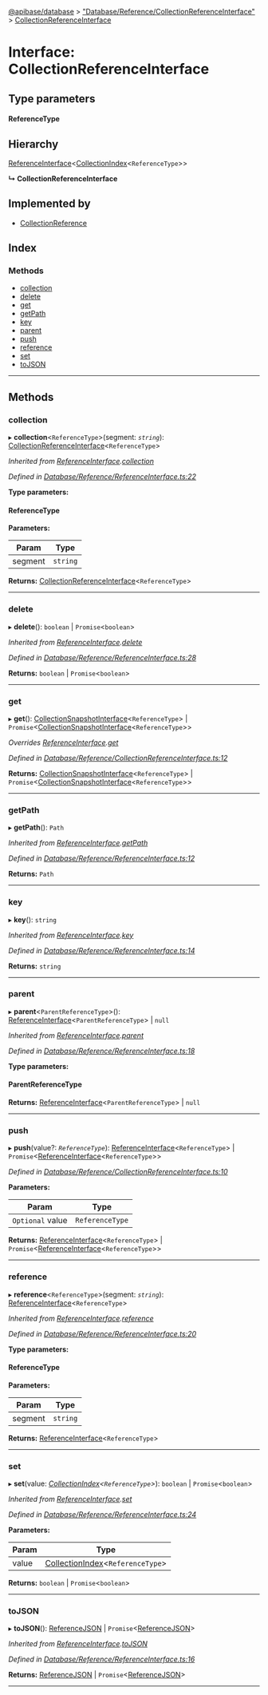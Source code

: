 [@apibase/database](../README.md) > ["Database/Reference/CollectionReferenceInterface"](../modules/_database_reference_collectionreferenceinterface_.md) > [CollectionReferenceInterface](../interfaces/_database_reference_collectionreferenceinterface_.collectionreferenceinterface.md)

# Interface: CollectionReferenceInterface

## Type parameters
#### ReferenceType 
## Hierarchy

 [ReferenceInterface](_database_reference_referenceinterface_.referenceinterface.md)<[CollectionIndex](_database_reference_collectionreferenceinterface_.collectionindex.md)<`ReferenceType`>>

**↳ CollectionReferenceInterface**

## Implemented by

* [CollectionReference](../classes/_database_reference_collectionreference_.collectionreference.md)

## Index

### Methods

* [collection](_database_reference_collectionreferenceinterface_.collectionreferenceinterface.md#collection)
* [delete](_database_reference_collectionreferenceinterface_.collectionreferenceinterface.md#delete)
* [get](_database_reference_collectionreferenceinterface_.collectionreferenceinterface.md#get)
* [getPath](_database_reference_collectionreferenceinterface_.collectionreferenceinterface.md#getpath)
* [key](_database_reference_collectionreferenceinterface_.collectionreferenceinterface.md#key)
* [parent](_database_reference_collectionreferenceinterface_.collectionreferenceinterface.md#parent)
* [push](_database_reference_collectionreferenceinterface_.collectionreferenceinterface.md#push)
* [reference](_database_reference_collectionreferenceinterface_.collectionreferenceinterface.md#reference)
* [set](_database_reference_collectionreferenceinterface_.collectionreferenceinterface.md#set)
* [toJSON](_database_reference_collectionreferenceinterface_.collectionreferenceinterface.md#tojson)

---

## Methods

<a id="collection"></a>

###  collection

▸ **collection**<`ReferenceType`>(segment: *`string`*): [CollectionReferenceInterface](_database_reference_collectionreferenceinterface_.collectionreferenceinterface.md)<`ReferenceType`>

*Inherited from [ReferenceInterface](_database_reference_referenceinterface_.referenceinterface.md).[collection](_database_reference_referenceinterface_.referenceinterface.md#collection)*

*Defined in [Database/Reference/ReferenceInterface.ts:22](https://github.com/chapterjason/APIBase/blob/d8cc53d/packages/database/src/Database/Reference/ReferenceInterface.ts#L22)*

**Type parameters:**

#### ReferenceType 
**Parameters:**

| Param | Type |
| ------ | ------ |
| segment | `string` |

**Returns:** [CollectionReferenceInterface](_database_reference_collectionreferenceinterface_.collectionreferenceinterface.md)<`ReferenceType`>

___
<a id="delete"></a>

###  delete

▸ **delete**():  `boolean` &#124; `Promise`<`boolean`>

*Inherited from [ReferenceInterface](_database_reference_referenceinterface_.referenceinterface.md).[delete](_database_reference_referenceinterface_.referenceinterface.md#delete)*

*Defined in [Database/Reference/ReferenceInterface.ts:28](https://github.com/chapterjason/APIBase/blob/d8cc53d/packages/database/src/Database/Reference/ReferenceInterface.ts#L28)*

**Returns:**  `boolean` &#124; `Promise`<`boolean`>

___
<a id="get"></a>

###  get

▸ **get**():  [CollectionSnapshotInterface](_database_snapshot_collectionsnapshotinterface_.collectionsnapshotinterface.md)<`ReferenceType`> &#124; `Promise`<[CollectionSnapshotInterface](_database_snapshot_collectionsnapshotinterface_.collectionsnapshotinterface.md)<`ReferenceType`>>

*Overrides [ReferenceInterface](_database_reference_referenceinterface_.referenceinterface.md).[get](_database_reference_referenceinterface_.referenceinterface.md#get)*

*Defined in [Database/Reference/CollectionReferenceInterface.ts:12](https://github.com/chapterjason/APIBase/blob/d8cc53d/packages/database/src/Database/Reference/CollectionReferenceInterface.ts#L12)*

**Returns:**  [CollectionSnapshotInterface](_database_snapshot_collectionsnapshotinterface_.collectionsnapshotinterface.md)<`ReferenceType`> &#124; `Promise`<[CollectionSnapshotInterface](_database_snapshot_collectionsnapshotinterface_.collectionsnapshotinterface.md)<`ReferenceType`>>

___
<a id="getpath"></a>

###  getPath

▸ **getPath**(): `Path`

*Inherited from [ReferenceInterface](_database_reference_referenceinterface_.referenceinterface.md).[getPath](_database_reference_referenceinterface_.referenceinterface.md#getpath)*

*Defined in [Database/Reference/ReferenceInterface.ts:12](https://github.com/chapterjason/APIBase/blob/d8cc53d/packages/database/src/Database/Reference/ReferenceInterface.ts#L12)*

**Returns:** `Path`

___
<a id="key"></a>

###  key

▸ **key**(): `string`

*Inherited from [ReferenceInterface](_database_reference_referenceinterface_.referenceinterface.md).[key](_database_reference_referenceinterface_.referenceinterface.md#key)*

*Defined in [Database/Reference/ReferenceInterface.ts:14](https://github.com/chapterjason/APIBase/blob/d8cc53d/packages/database/src/Database/Reference/ReferenceInterface.ts#L14)*

**Returns:** `string`

___
<a id="parent"></a>

###  parent

▸ **parent**<`ParentReferenceType`>():  [ReferenceInterface](_database_reference_referenceinterface_.referenceinterface.md)<`ParentReferenceType`> &#124; `null`

*Inherited from [ReferenceInterface](_database_reference_referenceinterface_.referenceinterface.md).[parent](_database_reference_referenceinterface_.referenceinterface.md#parent)*

*Defined in [Database/Reference/ReferenceInterface.ts:18](https://github.com/chapterjason/APIBase/blob/d8cc53d/packages/database/src/Database/Reference/ReferenceInterface.ts#L18)*

**Type parameters:**

#### ParentReferenceType 

**Returns:**  [ReferenceInterface](_database_reference_referenceinterface_.referenceinterface.md)<`ParentReferenceType`> &#124; `null`

___
<a id="push"></a>

###  push

▸ **push**(value?: *`ReferenceType`*):  [ReferenceInterface](_database_reference_referenceinterface_.referenceinterface.md)<`ReferenceType`> &#124; `Promise`<[ReferenceInterface](_database_reference_referenceinterface_.referenceinterface.md)<`ReferenceType`>>

*Defined in [Database/Reference/CollectionReferenceInterface.ts:10](https://github.com/chapterjason/APIBase/blob/d8cc53d/packages/database/src/Database/Reference/CollectionReferenceInterface.ts#L10)*

**Parameters:**

| Param | Type |
| ------ | ------ |
| `Optional` value | `ReferenceType` |

**Returns:**  [ReferenceInterface](_database_reference_referenceinterface_.referenceinterface.md)<`ReferenceType`> &#124; `Promise`<[ReferenceInterface](_database_reference_referenceinterface_.referenceinterface.md)<`ReferenceType`>>

___
<a id="reference"></a>

###  reference

▸ **reference**<`ReferenceType`>(segment: *`string`*): [ReferenceInterface](_database_reference_referenceinterface_.referenceinterface.md)<`ReferenceType`>

*Inherited from [ReferenceInterface](_database_reference_referenceinterface_.referenceinterface.md).[reference](_database_reference_referenceinterface_.referenceinterface.md#reference)*

*Defined in [Database/Reference/ReferenceInterface.ts:20](https://github.com/chapterjason/APIBase/blob/d8cc53d/packages/database/src/Database/Reference/ReferenceInterface.ts#L20)*

**Type parameters:**

#### ReferenceType 
**Parameters:**

| Param | Type |
| ------ | ------ |
| segment | `string` |

**Returns:** [ReferenceInterface](_database_reference_referenceinterface_.referenceinterface.md)<`ReferenceType`>

___
<a id="set"></a>

###  set

▸ **set**(value: *[CollectionIndex](_database_reference_collectionreferenceinterface_.collectionindex.md)<`ReferenceType`>*):  `boolean` &#124; `Promise`<`boolean`>

*Inherited from [ReferenceInterface](_database_reference_referenceinterface_.referenceinterface.md).[set](_database_reference_referenceinterface_.referenceinterface.md#set)*

*Defined in [Database/Reference/ReferenceInterface.ts:24](https://github.com/chapterjason/APIBase/blob/d8cc53d/packages/database/src/Database/Reference/ReferenceInterface.ts#L24)*

**Parameters:**

| Param | Type |
| ------ | ------ |
| value | [CollectionIndex](_database_reference_collectionreferenceinterface_.collectionindex.md)<`ReferenceType`> |

**Returns:**  `boolean` &#124; `Promise`<`boolean`>

___
<a id="tojson"></a>

###  toJSON

▸ **toJSON**():  [ReferenceJSON](_database_reference_referenceinterface_.referencejson.md) &#124; `Promise`<[ReferenceJSON](_database_reference_referenceinterface_.referencejson.md)>

*Inherited from [ReferenceInterface](_database_reference_referenceinterface_.referenceinterface.md).[toJSON](_database_reference_referenceinterface_.referenceinterface.md#tojson)*

*Defined in [Database/Reference/ReferenceInterface.ts:16](https://github.com/chapterjason/APIBase/blob/d8cc53d/packages/database/src/Database/Reference/ReferenceInterface.ts#L16)*

**Returns:**  [ReferenceJSON](_database_reference_referenceinterface_.referencejson.md) &#124; `Promise`<[ReferenceJSON](_database_reference_referenceinterface_.referencejson.md)>

___

